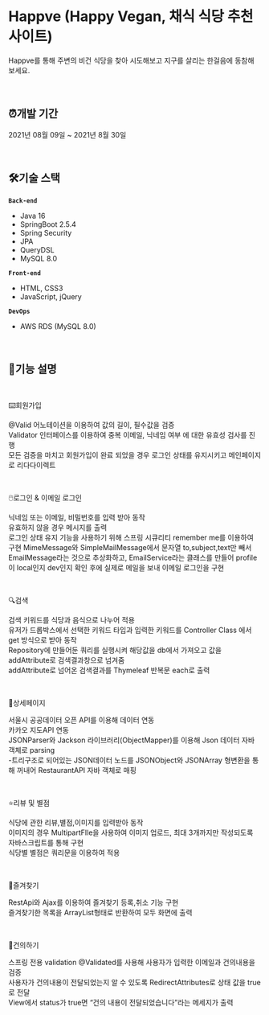 # Happve (Happy Vegan, 채식 식당 추천 사이트)

Happve를 통해 주변의 비건 식당을 찾아 시도해보고 지구를 살리는 한걸음에 동참해 보세요.

<br>

## ⏰개발 기간 
2021년 08월 09일 ~ 2021년 8월 30일

<br>

## 🛠기술 스택
**`Back-end`**
- Java 16
- SpringBoot 2.5.4
- Spring Security
- JPA
- QueryDSL
- MySQL 8.0

**`Front-end`**
- HTML, CSS3
- JavaScript, jQuery

**`DevOps`**
- AWS RDS (MySQL 8.0)

<br>

## 📃기능 설명
<br>

⌨️회원가입

@Valid 어노테이션을 이용하여 값의 길이, 필수값을 검증  
Validator 인터페이스를 이용하여 중복 이메일, 닉네임 여부 에 대한 유효성 검사를 진행  
모든 검증을 마치고 회원가입이 완료 되었을 경우 로그인 상태를 유지시키고 메인페이지로 리다다이렉트

<br>

🖱️로그인 & 이메일 로그인

닉네임 또는 이메일, 비밀번호를 입력 받아 동작  
유효하지 않을 경우 메시지를 출력     
로그인 상태 유지 기능을 사용하기 위해 스프링 시큐리티 remember me를 이용하여 구현
MimeMessage와 SimpleMailMessage에서 문자열 to,subject,text만 빼서 EmailMessage라는 것으로 추상화하고, 
EmailService라는 클래스를 만들어 profile이 local인지 dev인지 확인 후에 실제로 메일을 보내 이메일 로그인을 구현

<br>

🔍검색

검색 키워드를 식당과 음식으로 나누어 적용  
유저가 드롭박스에서 선택한 키워드 타입과 입력한 키워드를 Controller Class 에서 get 방식으로 받아 동작  
Repository에 만들어둔 쿼리를 실행시켜 해당값을 db에서 가져오고 값을 addAttribute로 검색결과창으로 넘겨줌  
addAttribute로 넘어온 검색결과를 Thymeleaf 반복문 each로 출력  

<br>

📄상세페이지

서울시 공공데이터 오픈 API를 이용해 데이터 연동  
카카오 지도API 연동  
JSONParser와 Jackson 라이브러리(ObjectMapper)를 이용해 Json 데이터 자바 객체로 parsing   
-트리구조로 되어있는 JSON데이터 노드를 JSONObject와 JSONArray 형변환을 통해 꺼내어 RestaurantAPI 자바 객체로 매핑

<br>

⭐리뷰 및 별점

식당에 관한 리뷰,별점,이미지를 입력받아 동작  
이미지의 경우 MultipartFIle을 사용하여 이미지 업로드, 최대 3개까지만 작성되도록 자바스크립트를 통해 구현  
식당별 별점은 쿼리문을 이용하여 적용

<br>

📌즐겨찾기

RestApi와 Ajax를 이용하여 즐겨찾기 등록,취소 기능 구현   
즐겨찾기한 목록을 ArrayList형태로 반환하여 모두 화면에 출력

<br>

📢건의하기

스프링 전용 validation @Validated를 사용해 사용자가 입력한 이메일과 건의내용을 검증  
사용자가 건의내용이 전달되었는지 알 수 있도록 RedirectAttributes로 상태 값을 true로 전달  
View에서 status가 true면 “건의 내용이 전달되었습니다”라는 메세지가 출력

